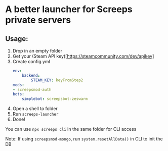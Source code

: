 # A better launcher for Screeps private servers

## Usage:
1. Drop in an empty folder
2. Get your (Steam API key)[https://steamcommunity.com/dev/apikey]
3. Create config.yml
	```yaml
	env:
		backend:
			STEAM_KEY: keyFromStep2
	mods:
	- screepsmod-auth
	bots:
		simplebot: screepsbot-zeswarm
	```
4. Open a shell to folder
5. Run `screeps-launcher`
6. Done!

You can use `npx screeps cli` in the same folder for CLI access

Note: If using `screepsmod-mongo`, run `system.resetAllData()` in CLI to init the DB

